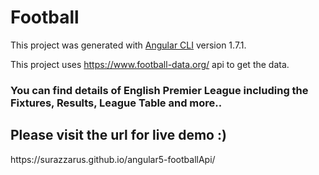 # Football

This project was generated with [Angular CLI](https://github.com/angular/angular-cli) version 1.7.1.

This project uses https://www.football-data.org/ api to get the data. 

<h3>You can find details of English Premier League including the Fixtures, Results, League Table and more..</h3>

<h2>Please visit the url for live demo :)</h2>
https://surazzarus.github.io/angular5-footballApi/
